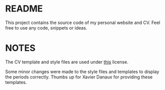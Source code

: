 # README

This project contains the source code of my personal website and CV. Feel free to use any code, snippets or ideas.

# NOTES

The CV template and style files are used under [this](https://creativecommons.org/licenses/by-nc-sa/3.0/) license.
 
Some minor changes were made to the style files and templates to display the periods correctly.
Thumbs up for Xavier Danaux for providing these templates. 
